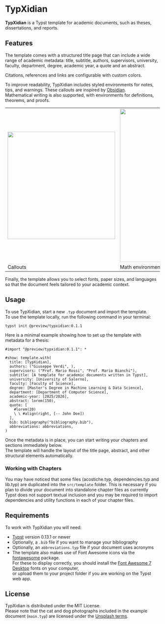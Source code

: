 # TypXidian

**TypXidian** is a Typst template for academic documents, such as theses, dissertations, and reports.

## Features

The template comes with a structured title page that can include a wide range of academic metadata: title, subtitle, authors, supervisors, university, faculty, department, degree, academic year, a quote and an abstract.  

Citations, references and links are configurable with custom colors.   

To improve readability, TypXidian includes styled environments for notes, tips, and warnings. These callouts are inspired by [Obsidian](https://obsidian.md/).  
Mathematical writing is also supported, with environments for definitions, theorems, and proofs.  

<table align="center">
    <tr>
        <td>
              <img src="https://github.com/user-attachments/assets/760fa379-bbae-4159-a181-63e9970224bf" width="350px">
        </td>
        <td>
            <img src="https://github.com/user-attachments/assets/c0023792-3e94-4b3e-82cf-13332423bd79" width="500px">
        </td>
    </tr>
    <tr>
        <td>Callouts</td>
        <td>Math environments</td>
    </tr>
</table>

Finally, the template allows you to select fonts, paper sizes, and languages so that the document feels tailored to your academic context.  

## Usage

To use TypXidian, start a new `.typ` document and import the template.  
To use the template locally, run the following command in your terminal:
```bash
typst init @preview/typxidian:0.1.1
```

Here is a minimal example showing how to set up the template with metadata for a thesis:  

```typst
#import "@preview/typxidian:0.1.1": *

#show: template.with(
  title: [TypXidian],
  authors: ("Giuseppe Verdi", ),
  supervisors: ("Prof. Mario Rossi", "Prof. Mario Bianchi"),
  subtitle: [A template for academic documents written in Typst],
  university: [University of Salerno],
  faculty: [Faculty of Science],
  degree: [Master's Degree in Machine Learning & Data Science],
  department: [Department of Computer Science],
  academic-year: [2025/2026],
  abstract: lorem(150),
  quote: [
    #lorem(20)
    \ \ #align(right, [-- John Doe])
  ],
  bib: bibliography("bibliography.bib"),
  abbreviations: abbreviations,
)
```

Once the metadata is in place, you can start writing your chapters and sections immediately below.  
The template will handle the layout of the title page, abstract, and other structural elements automatically.  

### Working with Chapters

You may have noticed that some files (acostiche.typ, dependencies.typ and lib.typ) are duplicated into the `src/template` folder. This is necessary if you plan to divide your document into standalone chapter files as currently Typst does not support textual inclusion and you may be required to import dependencies and utility functions in each of your chapter files.

## Requirements

To work with TypXidian you will need:

- [Typst](https://typst.app/) version 0.13.1 or newer
- Optionally, a `.bib` file if you want to manage your bibliography
- Optionally, an `abbreviations.typ` file if your document uses acronyms
- The template also makes use of Font Awesome icons via the [fontawesome](https://typst.app/universe/package/fontawesome) package.  
  For these to display correctly, you should install the [Font Awesome 7 Desktop](https://fontawesome.com/download) fonts on your computer,  
  or upload them to your project folder if you are working on the Typst web app.

## License

TypXidian is distributed under the MIT License.  
Please note that the cat and dog photographs included in the example document (`main.typ`) are licensed under the [Unsplash terms](https://unsplash.com/license).
